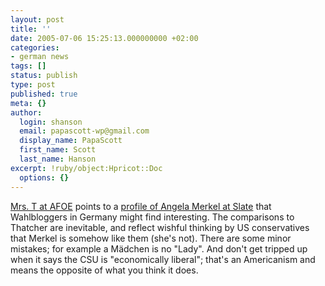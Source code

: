 ```yaml
---
layout: post
title: ''
date: 2005-07-06 15:25:13.000000000 +02:00
categories:
- german news
tags: []
status: publish
type: post
published: true
meta: {}
author:
  login: shanson
  email: papascott-wp@gmail.com
  display_name: PapaScott
  first_name: Scott
  last_name: Hanson
excerpt: !ruby/object:Hpricot::Doc
  options: {}
---
```

<p><a href="http://fistfulofeuros.net/archives/001654.php" title="A Fistful of Euros: Two peoples divided by a common language">Mrs. T at AFOE</a> points to a <a href="http://slate.msn.com/id/2122001/" title="Deutschland's Iron Lady - Is Angela Merkel the next Maggie Thatcher? By Clay Risen">profile of Angela Merkel at Slate</a> that Wahlbloggers in Germany might find interesting. The comparisons to Thatcher  are inevitable, and reflect wishful thinking by US conservatives that Merkel is somehow like them (she's not). There are some minor mistakes; for example a M&auml;dchen is no "Lady". And don't get tripped up when it says the CSU is "economically liberal"; that's an Americanism and means the opposite of what you think it does.</p>
